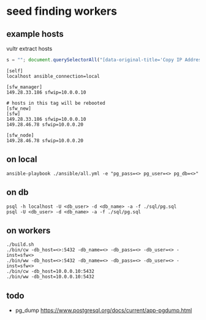 # seed finding workers

## example hosts
vultr extract hosts
```javascript
s = ""; document.querySelectorAll("[data-original-title='Copy IP Address']").forEach(x => s = s + x.innerText + " sfwip=10.0.0.\n"); console.log(s)
```

```
[self]
localhost ansible_connection=local

[sfw_manager]
149.28.33.186 sfwip=10.0.0.10

# hosts in this tag will be rebooted
[sfw_new]
[sfw]
149.28.33.186 sfwip=10.0.0.10
149.28.46.78 sfwip=10.0.0.20

[sfw_node]
149.28.46.78 sfwip=10.0.0.20
```

## on local
```
ansible-playbook ./ansible/all.yml -e "pg_pass=<> pg_user=<> pg_db=<>"
```

## on db
```
psql -h localhost -U <db_user> -d <db_name> -a -f ./sql/pg.sql
psql -U <db_user> -d <db_name> -a -f ./sql/pg.sql
```

## on workers
```
./build.sh
./bin/cw -db_host=<>:5432 -db_name=<> -db_pass=<> -db_user=<> -inst=sfw<>
./bin/ww -db_host=<>:5432 -db_name=<> -db_pass=<> -db_user=<> -inst=sfw<>
./bin/cw -db_host=10.0.0.10:5432
./bin/ww -db_host=10.0.0.10:5432
```

## todo
- pg_dump https://www.postgresql.org/docs/current/app-pgdump.html